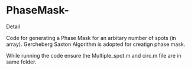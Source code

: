 # PhaseMask-
Detail


Code for generating a Phase Mask for an arbitary number of spots (in array). Gercheberg Saxton Algorithm is adopted for creatign phase mask. 

While running the code ensure the Multiple_spot.m and circ.m file are in same folder.
